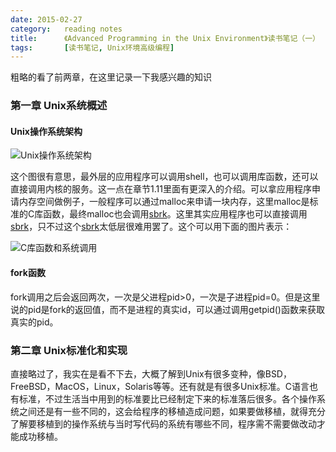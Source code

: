 ```yaml
---
date: 2015-02-27
category:	reading notes
title:      《Advanced Programming in the Unix Environment》读书笔记（一）
tags:		[读书笔记, Unix环境高级编程]
---
```

粗略的看了前两章，在这里记录一下我感兴趣的知识

<!--more-->

### 第一章 Unix系统概述

#### Unix操作系统架构

![Unix操作系统架构](/assets/images/architecture-of-Unix-operating-system.png)

这个图很有意思，最外层的应用程序可以调用shell，也可以调用库函数，还可以直接调用内核的服务。这一点在章节1.11里面有更深入的介绍。可以拿应用程序申请内存空间做例子，一般程序可以通过malloc来申请一块内存，这里malloc是标准的C库函数，最终malloc也会调用[sbrk][sbrk]。这里其实应用程序也可以直接调用[sbrk][sbrk]，只不过这个[sbrk][sbrk]太低层很难用罢了。这个可以用下面的图片表示：

![C库函数和系统调用](/assets/images/C-functions-and-system-calls.png)

#### fork函数

fork调用之后会返回两次，一次是父进程pid>0，一次是子进程pid=0。但是这里说的pid是fork的返回值，而不是进程的真实id，可以通过调用getpid()函数来获取真实的pid。

### 第二章 Unix标准化和实现
直接略过了，我实在是看不下去，大概了解到Unix有很多变种，像BSD，FreeBSD，MacOS，Linux，Solaris等等。还有就是有很多Unix标准。C语言也有标准，不过生活当中用到的标准要比已经制定下来的标准落后很多。各个操作系统之间还是有一些不同的，这会给程序的移植造成问题，如果要做移植，就得充分了解要移植到的操作系统与当时写代码的系统有哪些不同，程序需不需要做改动才能成功移植。

[sbrk]: http://en.wikipedia.org/wiki/Sbrk